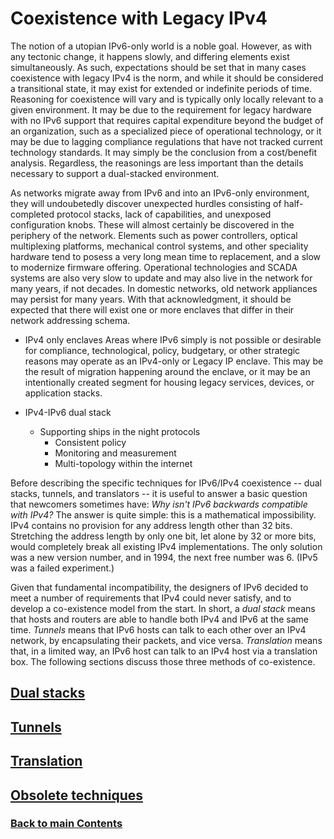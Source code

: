 # Coexistence with Legacy IPv4

The notion of a utopian IPv6-only world is a noble goal. However, as with any tectonic change, it happens slowly, and differing elements exist simultaneously.  As such, expectations should be set that in many cases coexistence with legacy IPv4 is the norm, and while it should be considered a transitional state, it may exist for extended or indefinite periods of time. Reasoning for coexistence will vary and is typically only locally relevant to a given environment. It may be due to the requirement for legacy hardware with no IPv6 support that requires capital expenditure beyond the budget of an organization, such as a specialized piece of operational technology, or it may be due to lagging compliance regulations that have not tracked current technology standards. It may simply be the conclusion from a cost/benefit analysis. Regardless, the reasonings are less important than the details necessary to support a dual-stacked environment.

As networks migrate away from IPv6 and into an IPv6-only environment, they will undoubetedly discover unexpected hurdles consisting of half-completed protocol stacks, lack of capabilities, and unexposed configuration knobs. These will almost certainly be discovered in the periphery of the network. Elements such as power controllers, optical multiplexing platforms, mechanical control systems, and other speciality hardware tend to posess a very long mean time to replacement, and a slow to modernize firmware offering. Operational technologies and SCADA systems are also very slow to update and may also live in the network for many years, if not decades. In domestic networks, old network appliances may persist for many years. With that acknowledgment, it should be expected that there will exist one or more enclaves that differ in their network addressing schema.   

- IPv4 only enclaves
Areas where IPv6 simply is not possible or desirable for compliance, technological, policy, budgetary, or other strategic reasons may operate as an IPv4-only or Legacy IP enclave. This may be the result of migration happening around the enclave, or it may be an intentionally created segment for housing legacy services, devices, or application stacks. 

- IPv4-IPv6 dual stack
    - Supporting ships in the night protocols
        - Consistent policy
        - Monitoring and measurement
        - Multi-topology within the internet

Before describing the specific techniques for IPv6/IPv4 coexistence  -- dual stacks, tunnels, and translators -- it is useful to answer a basic question that newcomers sometimes have: *Why isn't IPv6 backwards compatible with IPv4?* The answer is quite simple: this is a mathematical impossibility. IPv4 contains no provision for any address length other than 32 bits. Stretching the address length by only one bit, let alone by 32 or more bits, would completely break all existing IPv4 implementations. The only solution was a new version number, and in 1994, the next free number was 6. (IPv5 was a failed experiment.)

Given that fundamental incompatibility, the designers of IPv6 decided to meet a number of requirements that IPv4 could never satisfy, and to develop a co-existence model from the start. In short, a *dual stack* means that hosts and routers are able to handle both IPv4 and IPv6 at the same time. *Tunnels* means that IPv6 hosts can talk to each other over an IPv4 network, by encapsulating their packets, and vice versa. *Translation* means that, in a limited way, an IPv6 host can talk to an IPv4 host via a translation box. The following sections discuss those three methods of co-existence.


<!-- Link lines generated automatically; do not delete -->
## [Dual stacks](Dual%20stacks.md)
## [Tunnels](Tunnels.md)
## [Translation](Translation.md)
## [Obsolete techniques](Obsolete%20techniques.md)
### [<ins>Back to main Contents</ins>](../Contents.md)

